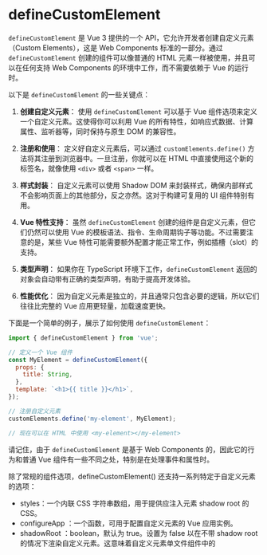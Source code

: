 # defineCustomElement
`defineCustomElement` 是 Vue 3 提供的一个 API，它允许开发者创建自定义元素（Custom Elements），这是 Web Components 标准的一部分。通过 `defineCustomElement` 创建的组件可以像普通的 HTML 元素一样被使用，并且可以在任何支持 Web Components 的环境中工作，而不需要依赖于 Vue 的运行时。

以下是 `defineCustomElement` 的一些关键点：

1. **创建自定义元素**：
   使用 `defineCustomElement` 可以基于 Vue 组件选项来定义一个自定义元素。这使得你可以利用 Vue 的所有特性，如响应式数据、计算属性、监听器等，同时保持与原生 DOM 的兼容性。

2. **注册和使用**：
   定义好自定义元素后，可以通过 `customElements.define()` 方法将其注册到浏览器中。一旦注册，你就可以在 HTML 中直接使用这个新的标签名，就像使用 `<div>` 或者 `<span>` 一样。

3. **样式封装**：
   自定义元素可以使用 Shadow DOM 来封装样式，确保内部样式不会影响页面上的其他部分，反之亦然。这对于构建可复用的 UI 组件特别有用。

4. **Vue 特性支持**：
   虽然 `defineCustomElement` 创建的组件是自定义元素，但它们仍然可以使用 Vue 的模板语法、指令、生命周期钩子等功能。不过需要注意的是，某些 Vue 特性可能需要额外配置才能正常工作，例如插槽（slot）的支持。

5. **类型声明**：
   如果你在 TypeScript 环境下工作，`defineCustomElement` 返回的对象会自动带有正确的类型声明，有助于提高开发体验。

6. **性能优化**：
   因为自定义元素是独立的，并且通常只包含必要的逻辑，所以它们往往比完整的 Vue 应用更轻量，加载速度更快。

下面是一个简单的例子，展示了如何使用 `defineCustomElement`：

```javascript
import { defineCustomElement } from 'vue';

// 定义一个 Vue 组件
const MyElement = defineCustomElement({
  props: {
    title: String,
  },
  template: `<h1>{{ title }}</h1>`,
});

// 注册自定义元素
customElements.define('my-element', MyElement);

// 现在可以在 HTML 中使用 <my-element></my-element>
```

请记住，由于 `defineCustomElement` 是基于 Web Components 的，因此它的行为和普通 Vue 组件有一些不同之处，特别是在处理事件和属性时。

除了常规的组件选项，defineCustomElement() 还支持一系列特定于自定义元素的选项：
- styles：一个内联 CSS 字符串数组，用于提供应注入元素 shadow root 的 CSS。
- configureApp ：一个函数，可用于配置自定义元素的 Vue 应用实例。
- shadowRoot ：boolean，默认为 true。设置为 false 以在不带 shadow root 的情况下渲染自定义元素。这意味着自定义元素单文件组件中的 <style> 将不再被封装隔离。
- nonce ：string，如果提供，将在注入到 shadow root 样式标签上设置 nonce attribute。

## reference
- https://cn.vuejs.org/api/custom-elements.html#definecustomelement
- https://cn.vuejs.org/guide/extras/web-components.html